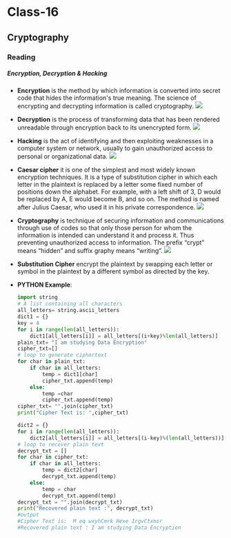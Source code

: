 # Class-16
## Cryptography
### Reading
##### Encryption, Decryption & Hacking
- **Encryption** is the method by which information is converted into secret code that hides the information's true meaning. The science of encrypting and decrypting information is called cryptography.
![](https://www.cisco.com/c/en/us/products/security/encryption-explained/jcr:content/Grid/category_atl/layout-category-atl/blade_493679486/bladeContents/quarterhalfquarter/QHQ-Half-2/image/image.img.png/1634629737483.png)
- **Decryption** is the process of transforming data that has been rendered unreadable through encryption back to its unencrypted form.
![](https://usemynotes.com/wp-content/uploads/2021/03/what-is-decryption.jpg)
- **Hacking** is the act of identifying and then exploiting weaknesses in a computer system or network, usually to gain unauthorized access to personal or organizational data.
![](https://media.tenor.com/-SV9TjUGabMAAAAC/hacker-python.gif)
- **Caesar cipher** it is one of the simplest and most widely known encryption techniques. It is a type of substitution cipher in which each letter in the plaintext is replaced by a letter some fixed number of positions down the alphabet. For example, with a left shift of 3, D would be replaced by A, E would become B, and so on. The method is named after Julius Caesar, who used it in his private correspondence.
![](https://upload.wikimedia.org/wikipedia/commons/thumb/4/4a/Caesar_cipher_left_shift_of_3.svg/1200px-Caesar_cipher_left_shift_of_3.svg.png)
- **Cryptography** is technique of securing information and communications through use of codes so that only those person for whom the information is intended can understand it and process it. Thus preventing unauthorized access to information. The prefix “crypt” means “hidden” and suffix graphy means “writing”.
![](https://cms-media.bartleby.com/wp-content/uploads/sites/2/2021/09/24172245/Cryptography-1-1.png)

- **Substitution Cipher** encrypt the plaintext by swapping each letter or symbol in the plaintext by a different symbol as directed by the key.
- **PYTHON Example**:
    ```python  
    import string
    # A list containing all characters
    all_letters= string.ascii_letters 
    dict1 = {}
    key = 4
    for i in range(len(all_letters)):
        dict1[all_letters[i]] = all_letters[(i+key)%len(all_letters)]
    plain_txt= "I am studying Data Encryption"
    cipher_txt=[]
    # loop to generate ciphertext
    for char in plain_txt:
        if char in all_letters:
            temp = dict1[char]
            cipher_txt.append(temp)
        else:
            temp =char
            cipher_txt.append(temp)         
    cipher_txt= "".join(cipher_txt)
    print("Cipher Text is: ",cipher_txt)

    dict2 = {}    
    for i in range(len(all_letters)):
        dict2[all_letters[i]] = all_letters[(i-key)%(len(all_letters))]     
    # loop to recover plain text
    decrypt_txt = []
    for char in cipher_txt:
        if char in all_letters:
            temp = dict2[char]
            decrypt_txt.append(temp)
        else:
            temp = char
            decrypt_txt.append(temp)        
    decrypt_txt = "".join(decrypt_txt)
    print("Recovered plain text :", decrypt_txt)
    #output
    #Cipher Text is:  M eq wxyhCmrk Hexe IrgvCtxmsr
    #Recovered plain text : I am studying Data Encryption
    ```